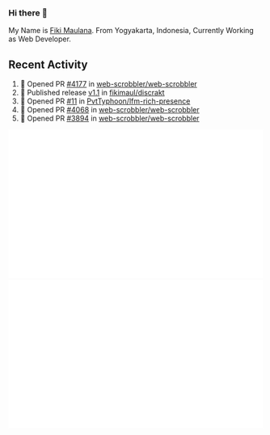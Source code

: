 ### Hi there 👋

My Name is <a rel="me" href="https://mastodon.social/@fiki">Fiki Maulana</a>. From Yogyakarta, Indonesia, Currently Working as Web Developer.

## Recent Activity

<!--START_SECTION:activity-->
1. 💪 Opened PR [#4177](https://github.com/web-scrobbler/web-scrobbler/pull/4177) in [web-scrobbler/web-scrobbler](https://github.com/web-scrobbler/web-scrobbler)
2. 🚀 Published release [v1.1](https://github.com/fikimaul/discrakt/releases/tag/v1) in [fikimaul/discrakt](https://github.com/fikimaul/discrakt)
3. 💪 Opened PR [#11](https://github.com/PvtTyphoon/lfm-rich-presence/pull/11) in [PvtTyphoon/lfm-rich-presence](https://github.com/PvtTyphoon/lfm-rich-presence)
4. 💪 Opened PR [#4068](https://github.com/web-scrobbler/web-scrobbler/pull/4068) in [web-scrobbler/web-scrobbler](https://github.com/web-scrobbler/web-scrobbler)
5. 💪 Opened PR [#3894](https://github.com/web-scrobbler/web-scrobbler/pull/3894) in [web-scrobbler/web-scrobbler](https://github.com/web-scrobbler/web-scrobbler)
<!--END_SECTION:activity-->

[![](https://github.com/fikimaul/github-stats/blob/master/generated/overview.svg#gh-light-mode-only)]()
[![](https://github.com/fikimaul/github-stats/blob/master/generated/languages.svg#gh-light-mode-only)]()
